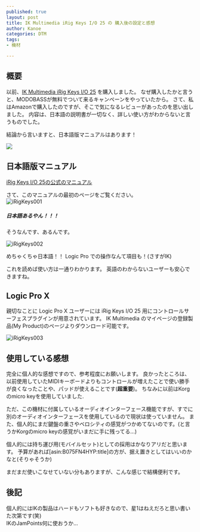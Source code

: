 ```yaml
---
published: true
layout: post
title: IK Multimedia iRig Keys I/O 25 の 購入後の設定と感想
author: Kanoe
categories: DTM
tags:
- 機材

---
```



## 概要  
以前、[IK Multimedia iRig Keys I/O 25](https://amzn.to/2RWoUjw) を購入しました。
なぜ購入したかと言うと、MODOBASSが無料でついて来るキャンペーンをやっていたから。
さて、私はAmazonで購入したのですが、そこで気になるレビューがあったのを思い出しました。
内容は、日本語の説明書が一切なく、詳しい使い方がわからないと言うものでした。

結論から言いますと、日本語版マニュアルはあります！

<!-- more -->

<a href="https://www.amazon.co.jp/gp/product/B075FMYW2G/ref=as_li_ss_il?ie=UTF8&psc=1&linkCode=li2&tag=ctoedtmer-22&linkId=8afb0028fbbcf4602bc5aa6066bc03cc&language=ja_JP" target="_blank"><img border="0" src="//ws-fe.amazon-adsystem.com/widgets/q?_encoding=UTF8&ASIN=B075FMYW2G&Format=_SL160_&ID=AsinImage&MarketPlace=JP&ServiceVersion=20070822&WS=1&tag=ctoedtmer-22&language=ja_JP" ></a><img src="https://ir-jp.amazon-adsystem.com/e/ir?t=ctoedtmer-22&language=ja_JP&l=li2&o=9&a=B075FMYW2G" width="1" height="1" border="0" alt="" style="border:none !important; margin:0px !important;" />

## 日本語版マニュアル
[iRig Keys I/O 25の公式のマニュアル](https://www.ikmultimedia.com/products/irigkeysio/index.php?pp=irig-keys-io-manuals)

さて、このマニュアルの最初のページをご覧ください。  
![iRigKeys001](https://cdn-ak.f.st-hatena.com/images/fotolife/K/Kanoe/20180922/20180922052331.png)
##### 日本語あるやん！！！
そうなんです、あるんです。

![iRigKeys002](https://cdn-ak.f.st-hatena.com/images/fotolife/K/Kanoe/20180922/20180922052711.png)

めちゃくちゃ日本語！！
Logic Pro での操作なんて項目も！(さすがIK)

これを読めば使い方は一通りわかります。
英語のわからないユーザーも安心できますね。

## Logic Pro X
親切なことに Logic Pro X ユーザーには iRig Keys I/O 25 用にコントロールサーフェスプラグインが用意されています。
IK Multimedia のマイページの登録製品(My Product)のページよりダウンロード可能です。

![iRigKeys003](https://cdn-ak.f.st-hatena.com/images/fotolife/K/Kanoe/20180922/20180922053637.png)

## 使用している感想
完全に個人的な感想ですので、参考程度にお願いします。
良かったところは、以前使用していたMIDIキーボードよりもコントロールが増えたことで使い勝手が良くなったことや、パッドが使えることです(<b>超重要</b>)。
ちなみに以前はKorgのmicro keyを使用していました.

ただ、この機材に付属しているオーディオインターフェース機能ですが、すでに別のオーディオインターフェースを使用しているので現状は使っていません。
また、個人的にまだ鍵盤の重さやベロシティの感覚がつかめてないのです。(と言うかKorgのmicro keyの感覚がいまだに手に残ってる...)

個人的には持ち運び用(モバイルセット)としての採用はかなりアリだと思います。
予算があれば[asin:B075FN4HYP:title]の方が、据え置きとしてはいいのかなと(そりゃそうか)

まだまだ使いこなせていない分もありますが、こんな感じで結構便利です。

## 後記
個人的にはIKの製品はハードもソフトも好きなので、星1はねえだろと思い書いた次第です(笑) <br>
IKのJamPoints何に使おうか...
